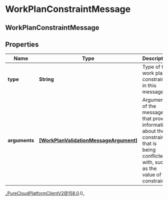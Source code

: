 # WorkPlanConstraintMessage

## WorkPlanConstraintMessage

## Properties

|Name | Type | Description | Notes|
|------------ | ------------- | ------------- | -------------|
| **type** | **String** | Type of the work plan constraint in this message | [optional] |
| **arguments** | [**[WorkPlanValidationMessageArgument]**](WorkPlanValidationMessageArgument) | Arguments of the message that provide information about the constraint that is being conflicted with, such as the value of the constraint | [optional] |



_PureCloudPlatformClientV2@158.0.0_

